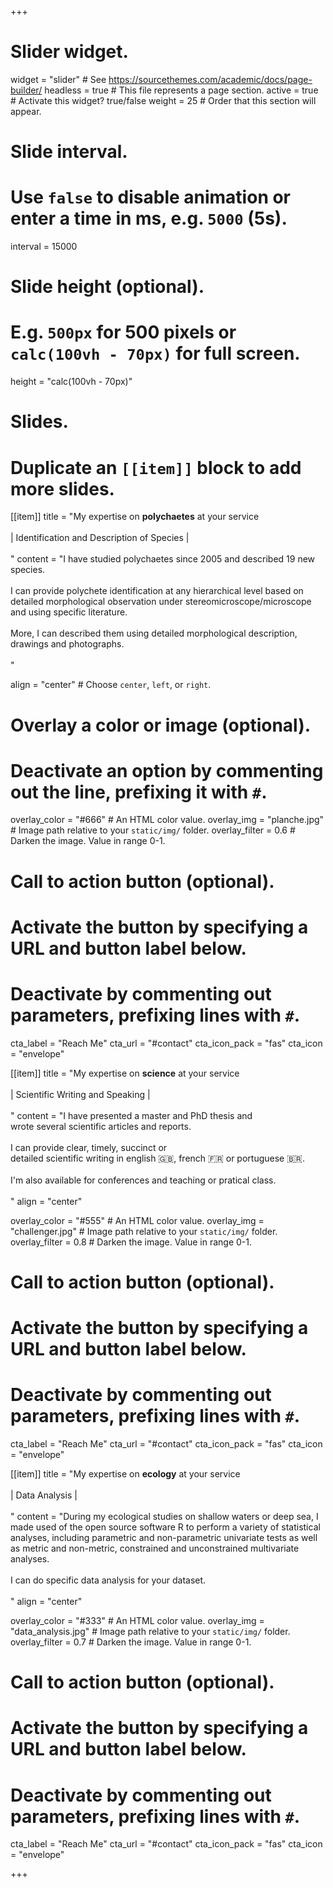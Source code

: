 +++
# Slider widget.
widget = "slider"  # See https://sourcethemes.com/academic/docs/page-builder/
headless = true  # This file represents a page section.
active = true  # Activate this widget? true/false
weight = 25  # Order that this section will appear.

# Slide interval.
# Use `false` to disable animation or enter a time in ms, e.g. `5000` (5s).
interval = 15000

# Slide height (optional).
# E.g. `500px` for 500 pixels or `calc(100vh - 70px)` for full screen.
height = "calc(100vh - 70px)"

# Slides.
# Duplicate an `[[item]]` block to add more slides.
[[item]]
  title = "My expertise on <b>polychaetes</b> at your service<br> <br>| Identification and Description of Species |<br><br>"
  content = "I have studied polychaetes since 2005 and described 19 new species.<br><br> I can provide polychete identification at any hierarchical level based on detailed morphological observation under stereomicroscope/microscope and using specific literature. <br><br> More, I can described them using detailed morphological description, drawings and photographs.<br><br>  "
  
  align = "center"  # Choose `center`, `left`, or `right`.

  # Overlay a color or image (optional).
  #   Deactivate an option by commenting out the line, prefixing it with `#`.
  overlay_color = "#666"  # An HTML color value.
  overlay_img = "planche.jpg"  # Image path relative to your `static/img/` folder.
  overlay_filter = 0.6    # Darken the image. Value in range 0-1.

  # Call to action button (optional).
  #   Activate the button by specifying a URL and button label below.
  #   Deactivate by commenting out parameters, prefixing lines with `#`.
  cta_label = "Reach Me"
  cta_url = "#contact"
  cta_icon_pack = "fas"
  cta_icon = "envelope"

[[item]]
  title = "My expertise on <b>science</b> at your service <br><br>| Scientific Writing and Speaking |<br><br>"
  content = "I have presented a master and PhD thesis and<br> wrote several scientific articles and reports.<br><br> I can provide clear, timely, succinct or<br> detailed scientific writing in english :uk:, french :fr: or portuguese :brazil:. <br><br> I'm also available for conferences and teaching or pratical class. <br><br>"
  align = "center"

  overlay_color = "#555"  # An HTML color value.
  overlay_img = "challenger.jpg"  # Image path relative to your `static/img/` folder.
  overlay_filter = 0.8 # Darken the image. Value in range 0-1.

  # Call to action button (optional).
  #   Activate the button by specifying a URL and button label below.
  #   Deactivate by commenting out parameters, prefixing lines with `#`.
  cta_label = "Reach Me"
  cta_url = "#contact"
  cta_icon_pack = "fas"
  cta_icon = "envelope"

[[item]]
  title = "My expertise on <b>ecology</b> at your service <br><br>| Data Analysis |<br><br>"
  content = "During my ecological studies on shallow waters or deep sea, I made used of the open source software R to perform a variety of statistical analyses, including parametric and non-parametric univariate tests as well as metric and non-metric, constrained and unconstrained multivariate analyses. <br><br> I can do specific data analysis for your dataset.<br><br> "
  align = "center"

  overlay_color = "#333"  # An HTML color value.
  overlay_img = "data_analysis.jpg"  # Image path relative to your `static/img/` folder.
  overlay_filter = 0.7  # Darken the image. Value in range 0-1.
  
  # Call to action button (optional).
  #   Activate the button by specifying a URL and button label below.
  #   Deactivate by commenting out parameters, prefixing lines with `#`.
  cta_label = "Reach Me"
  cta_url = "#contact"
  cta_icon_pack = "fas"
  cta_icon = "envelope"
  
  
+++
